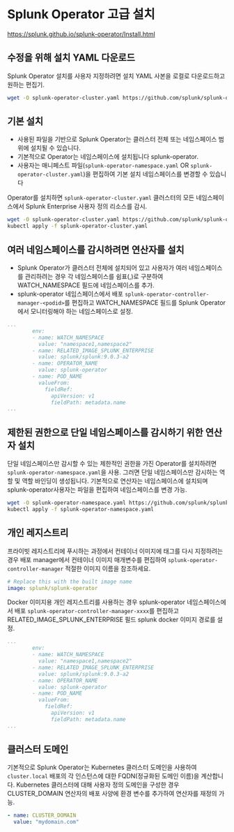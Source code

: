 # Splunk Operator 고급 설치

<https://splunk.github.io/splunk-operator/Install.html>

## 수정을 위해 설치 YAML 다운로드

Splunk Operator 설치를 사용자 지정하려면 설치 YAML 사본을 로컬로 다운로드하고 원하는 편집기.

```bash
wget -O splunk-operator-cluster.yaml https://github.com/splunk/splunk-operator/releases/download/2.3.0/splunk-operator-cluster.yaml
```

## 기본 설치

- 사용된 파일을 기반으로 Splunk Operator는 클러스터 전체 또는 네임스페이스 범위에 설치될 수 있습니다.
- 기본적으로 Operator는 네임스페이스에 설치됩니다 splunk-operator.
- 사용자는 매니페스트 파일(`splunk-operator-namespace.yaml` OR `splunk-operator-cluster.yaml`)을 편집하여 기본 설치 네임스페이스를 변경할 수 있습니다

Operator를 설치하면 `splunk-operator-cluster.yaml` 클러스터의 모든 네임스페이스에서 Splunk Enterprise 사용자 정의 리소스를 감시.

```bash
wget -O splunk-operator-cluster.yaml https://github.com/splunk/splunk-operator/releases/download/2.3.0/splunk-operator-cluster.yaml
kubectl apply -f splunk-operator-cluster.yaml
```

## 여러 네임스페이스를 감시하려면 연산자를 설치

- Splunk Operator가 클러스터 전체에 설치되어 있고 사용자가 여러 네임스페이스를 관리하려는 경우 각 네임스페이스를 쉼표(,)로 구분하여 WATCH_NAMESPACE 필드에 네임스페이스를 추가.
- splunk-operator 네임스페이스에서 배포 `splunk-operator-controller-manager-<podid>`를 편집하고 WATCH_NAMESPACE 필드를 Splunk Operator에서 모니터링해야 하는 네임스페이스로 설정.

```yaml
...
        env:
        - name: WATCH_NAMESPACE
          value: "namespace1,namespace2"
        - name: RELATED_IMAGE_SPLUNK_ENTERPRISE
          value: splunk/splunk:9.0.3-a2
        - name: OPERATOR_NAME
          value: splunk-operator
        - name: POD_NAME
          valueFrom:
            fieldRef:
              apiVersion: v1
              fieldPath: metadata.name
...
```

## 제한된 권한으로 단일 네임스페이스를 감시하기 위한 연산자 설치

단일 네임스페이스만 감시할 수 있는 제한적인 권한을 가진 Operator를 설치하려면 `splunk-operator-namespace.yaml`을 사용.
그러면 단일 네임스페이스만 감시하는 역할 및 역할 바인딩이 생성됩니다. 기본적으로 연산자는 네임스페이스에 설치되며 splunk-operator사용자는 파일을 편집하여 네임스페이스를 변경 가능.

```bash
wget -O splunk-operator-namespace.yaml https://github.com/splunk/splunk-operator/releases/download/2.3.0/splunk-operator-namespace.yaml
kubectl apply -f splunk-operator-namespace.yaml
```

## 개인 레지스트리

프라이빗 레지스트리에 푸시하는 과정에서 컨테이너 이미지에 태그를 다시 지정하려는 경우 배포 manager에서 컨테이너 이미지 매개변수를 편집하여 `splunk-operator-controller-manager` 적절한 이미지 이름을 참조하세요.

```yaml
# Replace this with the built image name
image: splunk/splunk-operator
```

Docker 이미지용 개인 레지스트리를 사용하는 경우 splunk-operator 네임스페이스에서 배포 `splunk-operator-controller-manager-xxxx`를 편집하고 RELATED_IMAGE_SPLUNK_ENTERPRISE 필드 splunk docker 이미지 경로를 설정.

```yaml
...
        env:
        - name: WATCH_NAMESPACE
          value: "namespace1,namespace2"
        - name: RELATED_IMAGE_SPLUNK_ENTERPRISE
          value: splunk/splunk:9.0.3-a2
        - name: OPERATOR_NAME
          value: splunk-operator
        - name: POD_NAME
          valueFrom:
            fieldRef:
              apiVersion: v1
              fieldPath: metadata.name
...
```

## 클러스터 도메인

기본적으로 Splunk Operator는 Kubernetes 클러스터 도메인을 사용하여 `cluster.local` 배포의 각 인스턴스에 대한 FQDN(정규화된 도메인 이름)을 계산합니다. Kubernetes 클러스터에 대해 사용자 정의 도메인을 구성한 경우 CLUSTER_DOMAIN 연산자의 배포 사양에 환경 변수를 추가하여 연산자를 재정의 가능.

```yaml
- name: CLUSTER_DOMAIN
  value: "mydomain.com"
```
